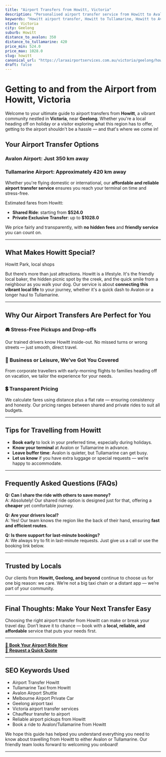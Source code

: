```yaml
---
title: "Airport Transfers from Howitt, Victoria"
description: "Personalised airport transfer service from Howitt to Avalon and Tullamarine airports. Enjoy a smooth, affordable ride with us!"
keywords: "Howitt airport transfer, Howitt to Tullamarine, Howitt to Avalon, airport taxi Howitt, private airport transfer Howitt, shared ride Howitt, Howitt transfers, airport shuttle Howitt, book Howitt airport taxi, affordable Howitt airport transfer, Howitt airport transfer service, airport transfer Geelong, airport transfer Melbourne, Melbourne airport taxi, airport transfers Victoria, Tullamarine airport shuttle, Avalon airport transfers, Melbourne private transfer, airport transport services Melbourne"
state: Victoria
city: Geelong
suburb: Howitt
distance_to_avalon: 350
distance_to_tullamarine: 420
price_min: 524.0
price_max: 1028.0
slug: howitt
canonical_url: "https://laraairportservices.com.au/victoria/geelong/howitt/"
draft: false
---
```


# Getting to and from the Airport from Howitt, Victoria

Welcome to your ultimate guide to airport transfers from **Howitt**, a vibrant community nestled in **Victoria**, near **Geelong**. Whether you're a local heading off on holiday or a visitor exploring what this region has to offer, getting to the airport shouldn't be a hassle — and that's where we come in!

## Your Airport Transfer Options

### Avalon Airport: Just 350 km away  
### Tullamarine Airport: Approximately 420 km away

Whether you're flying domestic or international, our **affordable and reliable airport transfer service** ensures you reach your terminal on time and stress-free.

Estimated fares from Howitt:
- **Shared Ride**: starting from **$524.0**
- **Private Exclusive Transfer**: up to **$1028.0**

We price fairly and transparently, with **no hidden fees** and **friendly service** you can count on.

---

## What Makes Howitt Special?

Howitt Park, local shops

But there’s more than just attractions. Howitt is a lifestyle. It's the friendly local baker, the hidden picnic spot by the creek, and the quick smile from a neighbour as you walk your dog. Our service is about **connecting this vibrant local life** to your journey, whether it's a quick dash to Avalon or a longer haul to Tullamarine.

---

## Why Our Airport Transfers Are Perfect for You

### 🚘 Stress-Free Pickups and Drop-offs
Our trained drivers know Howitt inside-out. No missed turns or wrong streets — just smooth, direct travel.

### 💼 Business or Leisure, We’ve Got You Covered
From corporate travellers with early-morning flights to families heading off on vacation, we tailor the experience for your needs.

### 💲 Transparent Pricing
We calculate fares using distance plus a flat rate — ensuring consistency and honesty. Our pricing ranges between shared and private rides to suit all budgets.

---

## Tips for Travelling from Howitt

- **Book early** to lock in your preferred time, especially during holidays.
- **Know your terminal** at Avalon or Tullamarine in advance.
- **Leave buffer time**: Avalon is quieter, but Tullamarine can get busy.
- **Let us know** if you have extra luggage or special requests — we’re happy to accommodate.

---

## Frequently Asked Questions (FAQs)

**Q: Can I share the ride with others to save money?**  
A: Absolutely! Our shared ride option is designed just for that, offering a **cheaper** yet comfortable journey.

**Q: Are your drivers local?**  
A: Yes! Our team knows the region like the back of their hand, ensuring **fast and efficient routes**.

**Q: Is there support for last-minute bookings?**  
A: We always try to fit in last-minute requests. Just give us a call or use the booking link below.

---

## Trusted by Locals

Our clients from **Howitt, Geelong, and beyond** continue to choose us for one big reason: we care. We’re not a big taxi chain or a distant app — we’re part of your community.

---

## Final Thoughts: Make Your Next Transfer Easy

Choosing the right airport transfer from Howitt can make or break your travel day. Don’t leave it to chance — book with a **local, reliable, and affordable** service that puts your needs first.

---

[📅 **Book Your Airport Ride Now**](https://laraairportservices.square.site/s/appointments)  
[📧 **Request a Quick Quote**](https://laraairportservices.square.site/contact-us)

---

## SEO Keywords Used
- Airport Transfer Howitt
- Tullamarine Taxi from Howitt
- Avalon Airport Shuttle
- Melbourne Airport Private Car
- Geelong airport taxi
- Victoria airport transfer services
- Chauffeur transfer to airport
- Reliable airport pickups from Howitt
- Book a ride to Avalon/Tullamarine from Howitt

We hope this guide has helped you understand everything you need to know about travelling from Howitt to either Avalon or Tullamarine. Our friendly team looks forward to welcoming you onboard!

---
